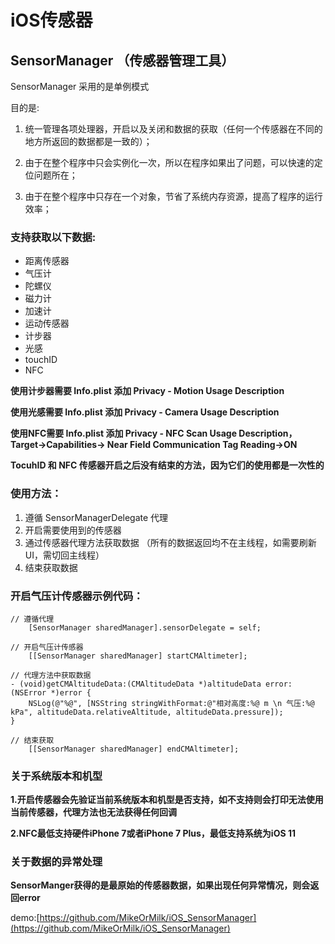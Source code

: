 # iOS传感器

## SensorManager （传感器管理工具）

SensorManager 采用的是单例模式

目的是:

1. 统一管理各项处理器，开启以及关闭和数据的获取（任何一个传感器在不同的地方所返回的数据都是一致的）；

2. 由于在整个程序中只会实例化一次，所以在程序如果出了问题，可以快速的定位问题所在；

3. 由于在整个程序中只存在一个对象，节省了系统内存资源，提高了程序的运行效率；

### 支持获取以下数据:

* 距离传感器
* 气压计
* 陀螺仪
* 磁力计
* 加速计
* 运动传感器
* 计步器
* 光感
* touchID
* NFC

**使用计步器需要 Info.plist 添加 Privacy - Motion Usage Description**

**使用光感需要 Info.plist 添加 Privacy - Camera Usage Description**

**使用NFC需要 Info.plist 添加 Privacy - NFC Scan Usage Description，Target->Capabilities-> Near Field Communication Tag Reading->ON**

**TocuhID 和 NFC 传感器开启之后没有结束的方法，因为它们的使用都是一次性的**

### 使用方法：

1. 遵循 SensorManagerDelegate 代理
2. 开启需要使用到的传感器
3. 通过传感器代理方法获取数据 （所有的数据返回均不在主线程，如需要刷新UI，需切回主线程）
4. 结束获取数据

### 开启气压计传感器示例代码：

```
// 遵循代理
    [SensorManager sharedManager].sensorDelegate = self;
```

```
// 开启气压计传感器
    [[SensorManager sharedManager] startCMAltimeter];

```
```
// 代理方法中获取数据
- (void)getCMAltitudeData:(CMAltitudeData *)altitudeData error:(NSError *)error {
    NSLog(@"%@", [NSString stringWithFormat:@"相对高度:%@ m \n 气压:%@ kPa", altitudeData.relativeAltitude, altitudeData.pressure]);
}
```

```
// 结束获取
    [[SensorManager sharedManager] endCMAltimeter];
```

### 关于系统版本和机型
**1.开启传感器会先验证当前系统版本和机型是否支持，如不支持则会打印无法使用当前传感器，代理方法也无法获得任何回调**

**2.NFC最低支持硬件iPhone 7或者iPhone 7 Plus，最低支持系统为iOS 11**

### 关于数据的异常处理
**SensorManger获得的是最原始的传感器数据，如果出现任何异常情况，则会返回error**

demo:[https://github.com/MikeOrMilk/iOS_SensorManager](https://github.com/MikeOrMilk/iOS_SensorManager)